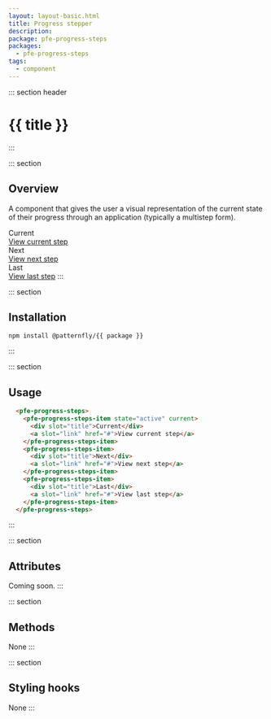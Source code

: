 ```yaml
---
layout: layout-basic.html
title: Progress stepper
description: 
package: pfe-progress-steps
packages:
  - pfe-progress-steps
tags:
  - component
---
```


::: section header
# {{ title }}
:::

::: section
## Overview

A component that gives the user a visual representation of the current state of their progress through an application (typically a multistep form).

<pfe-progress-steps>
  <pfe-progress-steps-item state="active" current>
    <div slot="title">Current</div>
    <a slot="link" href="#">View current step</a>
  </pfe-progress-steps-item>
  <pfe-progress-steps-item>
    <div slot="title">Next</div>
    <a slot="link" href="#">View next step</a>
  </pfe-progress-steps-item>
  <pfe-progress-steps-item>
    <div slot="title">Last</div>
    <a slot="link" href="#">View last step</a>
  </pfe-progress-steps-item>
</pfe-progress-steps>
:::

::: section
## Installation

```shell
npm install @patternfly/{{ package }}
```
:::

::: section
## Usage

```html
  <pfe-progress-steps>
    <pfe-progress-steps-item state="active" current>
      <div slot="title">Current</div>
      <a slot="link" href="#">View current step</a>
    </pfe-progress-steps-item>
    <pfe-progress-steps-item>
      <div slot="title">Next</div>
      <a slot="link" href="#">View next step</a>
    </pfe-progress-steps-item>
    <pfe-progress-steps-item>
      <div slot="title">Last</div>
      <a slot="link" href="#">View last step</a>
    </pfe-progress-steps-item>
  </pfe-progress-steps>
```
:::

::: section
## Attributes
Coming soon.
:::

::: section
## Methods
None
:::

::: section
## Styling hooks
None
:::